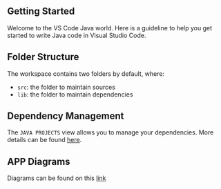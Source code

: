 ## Getting Started

Welcome to the VS Code Java world. Here is a guideline to help you get started to write Java code in Visual Studio Code.

## Folder Structure

The workspace contains two folders by default, where:

- `src`: the folder to maintain sources
- `lib`: the folder to maintain dependencies

## Dependency Management

The `JAVA PROJECTS` view allows you to manage your dependencies. More details can be found [here](https://github.com/microsoft/vscode-java-dependency#manage-dependencies).


## APP Diagrams

Diagrams can be found on this [link](https://drive.google.com/file/d/1PCp5rCUoY5q5JiX7-KNucZCApVjtTde_/view?usp=sharing)
